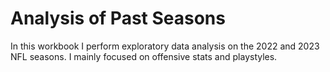 # Analysis of Past Seasons
In this workbook I perform exploratory data analysis on the 2022 and 2023 NFL seasons. I mainly focused on offensive stats and playstyles. 

